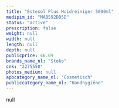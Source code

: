 ```yaml
---
title: "Estesol Plus Huidreiniger 5000ml"
medipim_id: "MAB592DD5D"
status: "active"
prescription: false
weight: null
width: null
length: null
depth: null
publicprice: 46.09
brands_name_nl: "Stoko"
cnk: "2275550"
photos_medium: null
apbcategory_name_nl: "Cosmetisch"
publiccategory_name_nl: "Handhygiëne"
---
```

null
